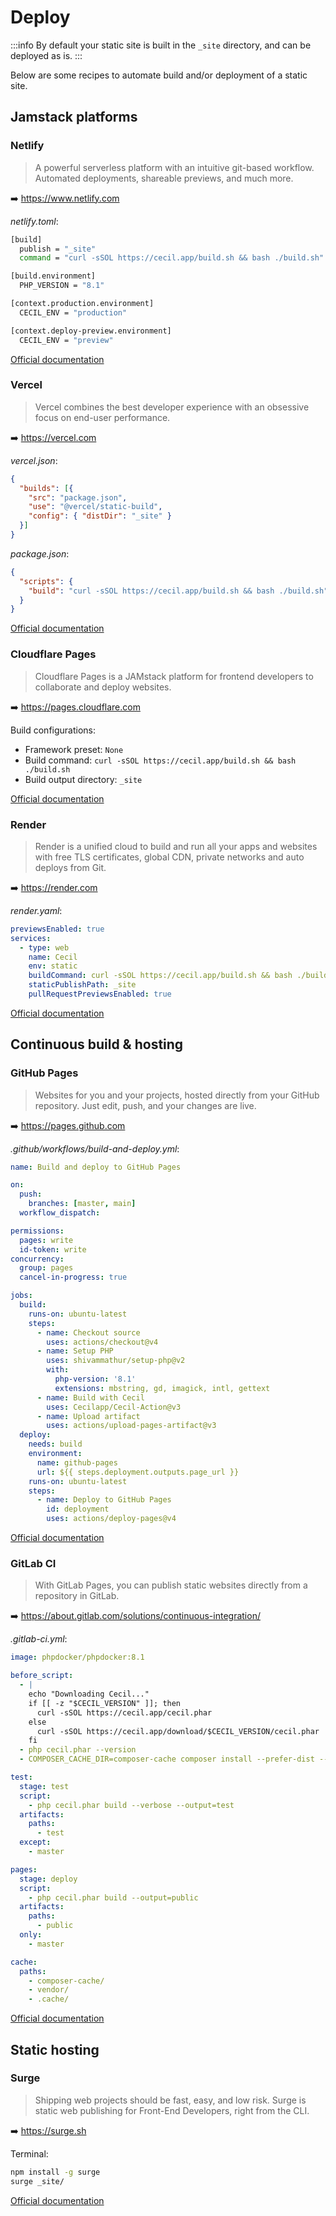 <!--
description: "Deploy (publish) your website."
date: 2020-12-19
updated: 2025-01-29
alias: documentation/publish
-->
# Deploy

:::info
By default your static site is built in the `_site` directory, and can be deployed as is.
:::

Below are some recipes to automate build and/or deployment of a static site.

## Jamstack platforms

### Netlify

> A powerful serverless platform with an intuitive git-based workflow. Automated deployments, shareable previews, and much more.

➡️ <https://www.netlify.com>

_netlify.toml_:

```bash
[build]
  publish = "_site"
  command = "curl -sSOL https://cecil.app/build.sh && bash ./build.sh"

[build.environment]
  PHP_VERSION = "8.1"

[context.production.environment]
  CECIL_ENV = "production"

[context.deploy-preview.environment]
  CECIL_ENV = "preview"
```

[Official documentation](https://www.netlify.com/docs/continuous-deployment/)

### Vercel

> Vercel combines the best developer experience with an obsessive focus on end-user performance.

➡️ <https://vercel.com>

_vercel.json_:

```json
{
  "builds": [{
    "src": "package.json",
    "use": "@vercel/static-build",
    "config": { "distDir": "_site" }
  }]
}
```

_package.json_:

```json
{
  "scripts": {
    "build": "curl -sSOL https://cecil.app/build.sh && bash ./build.sh"
  }
}
```

[Official documentation](https://vercel.com/docs/concepts/deployments/build-step#build-command)

### Cloudflare Pages

> Cloudflare Pages is a JAMstack platform for frontend developers to collaborate and deploy websites.

➡️ <https://pages.cloudflare.com>

Build configurations:

- Framework preset: `None`
- Build command: `curl -sSOL https://cecil.app/build.sh && bash ./build.sh`
- Build output directory: `_site`

[Official documentation](https://developers.cloudflare.com/pages/)

### Render

> Render is a unified cloud to build and run all your apps and websites with free TLS certificates, global CDN, private networks and auto deploys from Git.

➡️ <https://render.com>

_render.yaml_:

```yml
previewsEnabled: true
services:
  - type: web
    name: Cecil
    env: static
    buildCommand: curl -sSOL https://cecil.app/build.sh && bash ./build.sh
    staticPublishPath: _site
    pullRequestPreviewsEnabled: true
```

[Official documentation](https://render.com/docs/static-sites)

## Continuous build & hosting

### GitHub Pages

> Websites for you and your projects, hosted directly from your GitHub repository. Just edit, push, and your changes are live.

➡️ <https://pages.github.com>

_.github/workflows/build-and-deploy.yml_:

```yml
name: Build and deploy to GitHub Pages

on:
  push:
    branches: [master, main]
  workflow_dispatch:

permissions:
  pages: write
  id-token: write
concurrency:
  group: pages
  cancel-in-progress: true

jobs:
  build:
    runs-on: ubuntu-latest
    steps:
      - name: Checkout source
        uses: actions/checkout@v4
      - name: Setup PHP
        uses: shivammathur/setup-php@v2
        with:
          php-version: '8.1'
          extensions: mbstring, gd, imagick, intl, gettext
      - name: Build with Cecil
        uses: Cecilapp/Cecil-Action@v3
      - name: Upload artifact
        uses: actions/upload-pages-artifact@v3
  deploy:
    needs: build
    environment:
      name: github-pages
      url: ${{ steps.deployment.outputs.page_url }}
    runs-on: ubuntu-latest
    steps:
      - name: Deploy to GitHub Pages
        id: deployment
        uses: actions/deploy-pages@v4
```

[Official documentation](https://about.gitlab.com/stages-devops-lifecycle/pages/)

### GitLab CI

> With GitLab Pages, you can publish static websites directly from a repository in GitLab.

➡️ <https://about.gitlab.com/solutions/continuous-integration/>

_.gitlab-ci.yml_:

```yml
image: phpdocker/phpdocker:8.1

before_script:
  - |
    echo "Downloading Cecil..."
    if [[ -z "$CECIL_VERSION" ]]; then
      curl -sSOL https://cecil.app/cecil.phar
    else
      curl -sSOL https://cecil.app/download/$CECIL_VERSION/cecil.phar
    fi
  - php cecil.phar --version
  - COMPOSER_CACHE_DIR=composer-cache composer install --prefer-dist --no-dev --no-progress --no-interaction

test:
  stage: test
  script:
    - php cecil.phar build --verbose --output=test
  artifacts:
    paths:
      - test
  except:
    - master

pages:
  stage: deploy
  script:
    - php cecil.phar build --output=public
  artifacts:
    paths:
      - public
  only:
    - master

cache:
  paths:
    - composer-cache/
    - vendor/
    - .cache/
```

[Official documentation](https://about.gitlab.com/stages-devops-lifecycle/continuous-integration/)

## Static hosting

### Surge

> Shipping web projects should be fast, easy, and low risk. Surge is static web publishing for Front-End Developers, right from the CLI.

➡️ <https://surge.sh>

Terminal:

```bash
npm install -g surge
surge _site/
```

[Official documentation](https://surge.sh/help/)
